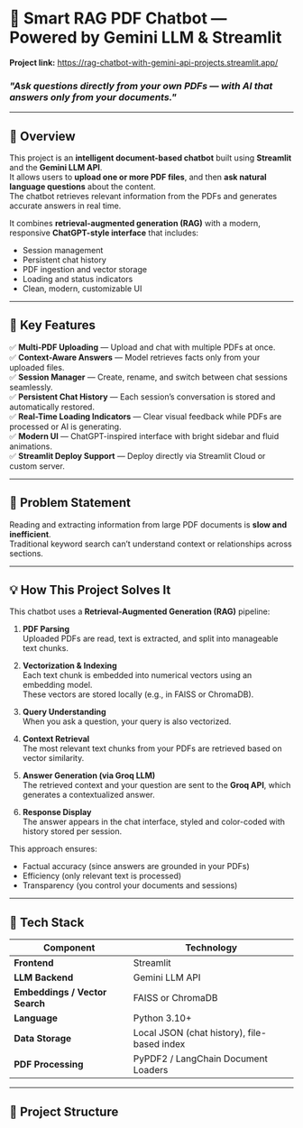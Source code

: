 # 🤖 Smart RAG PDF Chatbot — Powered by Gemini LLM & Streamlit

**Project link:** https://rag-chatbot-with-gemini-api-projects.streamlit.app/

### _"Ask questions directly from your own PDFs — with AI that answers only from your documents."_

---

## 🧩 Overview

This project is an **intelligent document-based chatbot** built using **Streamlit** and the **Gemini LLM API**.  
It allows users to **upload one or more PDF files**, and then **ask natural language questions** about the content.  
The chatbot retrieves relevant information from the PDFs and generates accurate answers in real time.

It combines **retrieval-augmented generation (RAG)** with a modern, responsive **ChatGPT-style interface** that includes:
- Session management  
- Persistent chat history  
- PDF ingestion and vector storage  
- Loading and status indicators  
- Clean, modern, customizable UI  

---

## 🚀 Key Features

✅ **Multi-PDF Uploading** — Upload and chat with multiple PDFs at once.  
✅ **Context-Aware Answers** — Model retrieves facts only from your uploaded files.  
✅ **Session Manager** — Create, rename, and switch between chat sessions seamlessly.  
✅ **Persistent Chat History** — Each session’s conversation is stored and automatically restored.  
✅ **Real-Time Loading Indicators** — Clear visual feedback while PDFs are processed or AI is generating.  
✅ **Modern UI** — ChatGPT-inspired interface with bright sidebar and fluid animations.  
✅ **Streamlit Deploy Support** — Deploy directly via Streamlit Cloud or custom server.  

---

## 🧠 Problem Statement

Reading and extracting information from large PDF documents is **slow and inefficient**.  
Traditional keyword search can’t understand context or relationships across sections.

---

## 💡 How This Project Solves It

This chatbot uses a **Retrieval-Augmented Generation (RAG)** pipeline:

1. **PDF Parsing**  
   Uploaded PDFs are read, text is extracted, and split into manageable text chunks.

2. **Vectorization & Indexing**  
   Each text chunk is embedded into numerical vectors using an embedding model.  
   These vectors are stored locally (e.g., in FAISS or ChromaDB).

3. **Query Understanding**  
   When you ask a question, your query is also vectorized.

4. **Context Retrieval**  
   The most relevant text chunks from your PDFs are retrieved based on vector similarity.

5. **Answer Generation (via Groq LLM)**  
   The retrieved context and your question are sent to the **Groq API**, which generates a contextualized answer.

6. **Response Display**  
   The answer appears in the chat interface, styled and color-coded with history stored per session.

This approach ensures:
- Factual accuracy (since answers are grounded in your PDFs)
- Efficiency (only relevant text is processed)
- Transparency (you control your documents and sessions)

---

## 🧰 Tech Stack

| Component | Technology |
|------------|-------------|
| **Frontend** | Streamlit |
| **LLM Backend** | Gemini LLM API |
| **Embeddings / Vector Search** | FAISS or ChromaDB |
| **Language** | Python 3.10+ |
| **Data Storage** | Local JSON (chat history), file-based index |
| **PDF Processing** | PyPDF2 / LangChain Document Loaders |

---

## 📂 Project Structure


